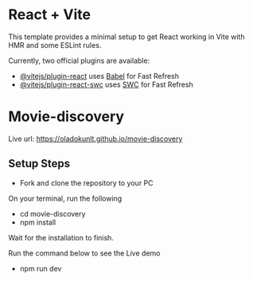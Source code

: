 # React + Vite

This template provides a minimal setup to get React working in Vite with HMR and some ESLint rules.

Currently, two official plugins are available:

- [@vitejs/plugin-react](https://github.com/vitejs/vite-plugin-react/blob/main/packages/plugin-react/README.md) uses [Babel](https://babeljs.io/) for Fast Refresh
- [@vitejs/plugin-react-swc](https://github.com/vitejs/vite-plugin-react-swc) uses [SWC](https://swc.rs/) for Fast Refresh

# Movie-discovery
Live url: https://oladokunlt.github.io/movie-discovery
 

## Setup Steps
* Fork and clone the repository to your PC

On your terminal, run the following

* cd movie-discovery
* npm install

Wait for the installation to finish.

Run the command below to see the Live demo 

* npm run dev

